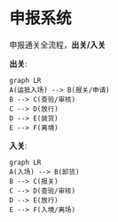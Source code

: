 # 申报系统

申报通关全流程，**出关/入关**

**出关**:

```mermaid
graph LR
A(运抵入场) --> B(报关/申请)
B --> C(查验/审核)
C --> D(放行)
D --> E(装货)
E --> F(离境)
```



**入关**:

```mermaid
graph LR
A(入场) --> B(卸货)
B --> C(报关)
C --> D(查验/审核)
D --> E(放行)
E --> F(入境/离场)
```
